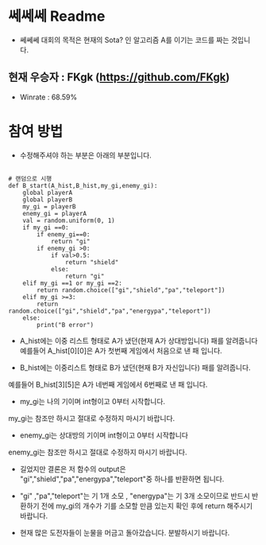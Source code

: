 # 쎄쎄쎄 Readme

* 쎄쎄쎄 대회의 목적은 현재의 Sota? 인 알고리즘 A를 이기는 코드를 짜는 것입니다.

## 현재 우승자 : FKgk (https://github.com/FKgk) 
* Winrate : 68.59%


# 참여 방법
* 수정해주셔야 하는 부분은 아래의 부분입니다.

<pre><code>
# 랜덤으로 시행
def B_start(A_hist,B_hist,my_gi,enemy_gi):
    global playerA
    global playerB
    my_gi = playerB
    enemy_gi = playerA
    val = random.uniform(0, 1)
    if my_gi ==0:
        if enemy_gi==0:
            return "gi"
        if enemy_gi >0:
            if val>0.5:
                return "shield"
            else:
                return "gi"
    elif my_gi ==1 or my_gi ==2:
        return random.choice(["gi","shield","pa","teleport"])
    elif my_gi >=3:
        return random.choice(["gi","shield","pa","energypa","teleport"])
    else:
        print("B error")
</code></pre>

* A_hist에는 이중 리스트 형태로 A가 냈던(현재 A가 상대방입니다) 패를 알려줍니다
예를들어 A_hist[0][0]은 A가 첫번째 게임에서 처음으로 낸 패 입니다.

* B_hist에는 이중리스트 형태로 B가 냈던(현재 B가 자신입니다) 패를 알려줍니다.

예를들어 B_hist[3][5]은 A가 네번째 게임에서 6번째로 낸 패 입니다.

* my_gi는 나의 기이며 int형이고 0부터 시작합니다.

my_gi는 참조만 하시고 절대로 수정하지 마시기 바랍니다.

* enemy_gi는 상대방의 기이며 int형이고 0부터 시작합니다

enemy_gi는 참조만 하시고 절대로 수정하지 마시기 바랍니다.

* 길었지만 결론은 저 함수의 output은 "gi","shield","pa","energypa","teleport"중 하나를 반환하면 됩니다.

* "gi" ,"pa","teleport"는 기 1개 소모 , "energypa"는 기 3개 소모이므로 반드시 반환하기 전에 my_gi의 개수가 
기를 소모할 만큼 있는지 확인 후에 return 해주시기 바랍니다.

* 현재 많은 도전자들이 눈물을 머금고 돌아갔습니다. 분발하시기 바랍니다.
